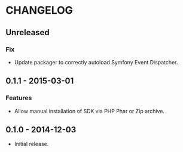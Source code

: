 # CHANGELOG

## Unreleased

### Fix

* Update packager to correctly autoload Symfony Event Dispatcher.

## 0.1.1 - 2015-03-01

### Features

* Allow manual installation of SDK via PHP Phar or Zip archive.

## 0.1.0 - 2014-12-03

* Initial release.
